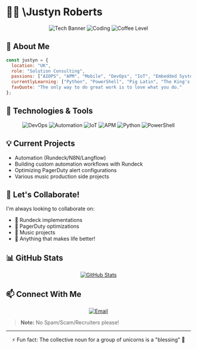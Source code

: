 # 👨‍💻 \\Justyn Roberts 

<div align="center">
  
![Tech Banner](https://img.shields.io/badge/Tech%20Explorer-Always%20Learning-brightgreen)
![Coding](https://img.shields.io/badge/Coding-24%2F7-blue)
![Coffee Level](https://img.shields.io/badge/Coffee%20Level-High-brown)

</div>

## 🚀 About Me

```javascript
const justyn = {
  location: "UK",
  role: "Solution Consulting",
  passions: ["AIOPS", "APM", "Mobile", "DevOps", "IoT", "Embedded Systems", "Automation"],
  currentlyLearning: ["Python", "PowerShell", "Pig Latin", "The King's English"],
  favQuote: "The only way to do great work is to love what you do."
};
```

## 🔧 Technologies & Tools

<div align="center">

![DevOps](https://img.shields.io/badge/-DevOps-yellowgreen?style=for-the-badge&logo=azure-devops&logoColor=white)
![Automation](https://img.shields.io/badge/-Automation-orange?style=for-the-badge&logo=ansible&logoColor=white)
![IoT](https://img.shields.io/badge/-IoT-blue?style=for-the-badge&logo=iot&logoColor=white)
![APM](https://img.shields.io/badge/-APM-purple?style=for-the-badge&logo=new-relic&logoColor=white)
![Python](https://img.shields.io/badge/-Python-yellow?style=for-the-badge&logo=python&logoColor=white)
![PowerShell](https://img.shields.io/badge/-PowerShell-blue?style=for-the-badge&logo=powershell&logoColor=white)

</div>

## 💡 Current Projects

- Automation (Rundeck/N8N/Langflow)
- Building custom automation workflows with Rundeck
- Optimizing PagerDuty alert configurations
- Various music production side projects

## 🤝 Let's Collaborate!

I'm always looking to collaborate on:
- 🔄 Rundeck implementations
- 🚨 PagerDuty optimizations
- 🎵 Music projects
- 🌱 Anything that makes life better!

## 📊 GitHub Stats

<div align="center">
  
[![GitHub Stats](https://github-readme-stats.vercel.app/api?username=justynroberts&show_icons=true&theme=radical)](https://github.com/justynroberts)
  
</div>

## 📫 Connect With Me

<div align="center">
  
[![Email](https://img.shields.io/badge/Contact-07815592797-red?style=for-the-badge&logo=gmail&logoColor=white)](mailto:your-email@example.com)
  
</div>

> **Note:** No Spam/Scam/Recruiters please!

---

<div align="center">
  
⚡ Fun fact: The collective noun for a group of unicorns is a "blessing" 🦄
  
</div>
